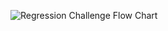 ![Regression Challenge Flow Chart](https://github.com/Daniel-Hub01/R-Projects/assets/77064553/482750d3-f712-44d0-8e9a-e09ba09c4791)
